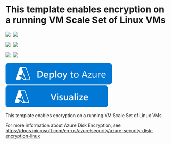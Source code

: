# This template enables encryption on a running VM Scale Set of Linux VMs

<IMG SRC="https://azurequickstartsservice.blob.core.windows.net/badges/201-encrypt-running-vmss-linux/PublicLastTestDate.svg" />&nbsp;
<IMG SRC="https://azurequickstartsservice.blob.core.windows.net/badges/201-encrypt-running-vmss-linux/PublicDeployment.svg" />&nbsp;

<IMG SRC="https://azurequickstartsservice.blob.core.windows.net/badges/201-encrypt-running-vmss-linux/FairfaxLastTestDate.svg" />&nbsp;
<IMG SRC="https://azurequickstartsservice.blob.core.windows.net/badges/201-encrypt-running-vmss-linux/FairfaxDeployment.svg" />&nbsp;

<IMG SRC="https://azurequickstartsservice.blob.core.windows.net/badges/201-encrypt-running-vmss-linux/BestPracticeResult.svg" />&nbsp;
<IMG SRC="https://azurequickstartsservice.blob.core.windows.net/badges/201-encrypt-running-vmss-linux/CredScanResult.svg" />&nbsp;

<a href="https://portal.azure.com/#create/Microsoft.Template/uri/https%3A%2F%2Fraw.githubusercontent.com%2Fazure%2Fazure-quickstart-templates%2Fmaster%2F201-encrypt-running-vmss-linux%2Fazuredeploy.json" target="_blank">
    <img src="https://raw.githubusercontent.com/Azure/azure-quickstart-templates/master/1-CONTRIBUTION-GUIDE/images/deploytoazure.svg"/>
</a>
<a href="http://armviz.io/#/?load=https%3A%2F%2Fraw.githubusercontent.com%2Fazure%2Fazure-quickstart-templates%2Fmaster%2F201-encrypt-running-vmss-linux%2Fazuredeploy.json" target="_blank">
    <img src="https://raw.githubusercontent.com/Azure/azure-quickstart-templates/master/1-CONTRIBUTION-GUIDE/images/visualizebutton.svg"/>
</a>

This template enables encryption on a running VM Scale Set of Linux VMs

For more information about Azure Disk Encryption, see https://docs.microsoft.com/en-us/azure/security/azure-security-disk-encryption-linux

